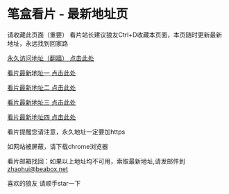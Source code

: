 # 笔盒看片 - 最新地址页

请收藏此页面（重要）
看片站长建议狼友Ctrl+D收藏本页面，本页随时更新最新地址，永远找到回家路

[永久访问地址（翻牆） 点击此处](https://beabox.net/)

[看片最新地址一 点击此处](https://2b8d1c7h8c5.shop)

[看片最新地址二 点击此处](https://2p0j0a0s2m8.shop)

[看片最新地址三 点击此处](https://2i7l3f7h6x6.shop)

[看片最新地址四 点击此处](https://2y9q6l6l6x9.shop)

看片提醒您请注意，永久地址一定要加https

如网站被屏蔽，请下载chrome浏览器

看片邮箱找回：如果以上地址均不可用，索取最新地址,请发邮件到 zhaohui@beabox.net

喜欢的狼友 请顺手star一下